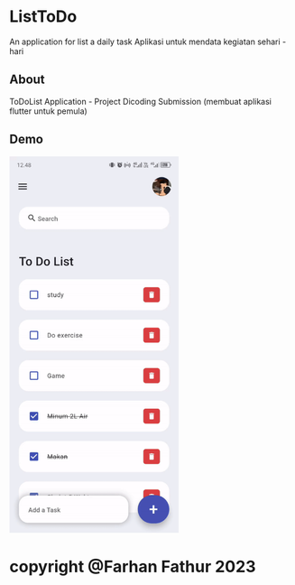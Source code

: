 # ListToDo

An application for list a daily task
Aplikasi untuk mendata kegiatan sehari - hari

## About

ToDoList Application - Project Dicoding Submission (membuat aplikasi flutter untuk pemula) 

## Demo
<img src="https://github.com/farhanfath/todolist-app/blob/main/demo/demo.gif" width="300">





# copyright @Farhan Fathur 2023
